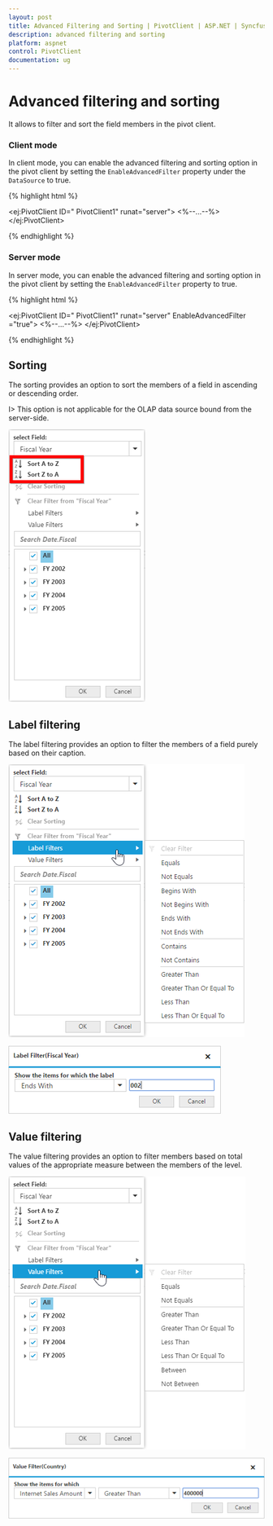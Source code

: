 ```yaml
---
layout: post
title: Advanced Filtering and Sorting | PivotClient | ASP.NET | Syncfusion
description: advanced filtering and sorting
platform: aspnet
control: PivotClient
documentation: ug
---
```


# Advanced filtering and sorting

It allows to filter and sort the field members in the pivot client.

### Client mode

In client mode, you can enable the advanced filtering and sorting option in the pivot client by setting the `EnableAdvancedFilter` property under the `DataSource` to true.

{% highlight html %}

<ej:PivotClient ID=" PivotClient1" runat="server">
    <DataSource EnableAdvancedFilter ="true">
        <%--...--%>
    </DataSource>
</ej:PivotClient>

{% endhighlight %}

### Server mode

In server mode, you can enable the advanced filtering and sorting option in the pivot client by setting the `EnableAdvancedFilter` property to true.

{% highlight html %}

<ej:PivotClient ID=" PivotClient1" runat="server" EnableAdvancedFilter ="true">
    <%--...--%>
</ej:PivotClient>

{% endhighlight %}

## Sorting

The sorting provides an option to sort the members of a field in ascending or descending order.

I> This option is not applicable for the OLAP data source bound from the server-side.

![Sorting options in ASP NET pivot client control](AdvanceFiltering_images/sorting.png)

## Label filtering

The label filtering provides an option to filter the members of a field purely based on their caption.

![Label filtering options in ASP NET pivot client control](AdvanceFiltering_images/filtering.png)

![Label filter dialog in ASP NET pivot client control](AdvanceFiltering_images/filtering_dialog.png)

## Value filtering

The value filtering provides an option to filter members based on total values of the appropriate measure between the members of the level.

![Value filtering options in ASP NET pivot client control](AdvanceFiltering_images/valuefilter.png)

![Value filter dialog in ASP NET pivot client control](AdvanceFiltering_images/valuefilter_dialog.png)